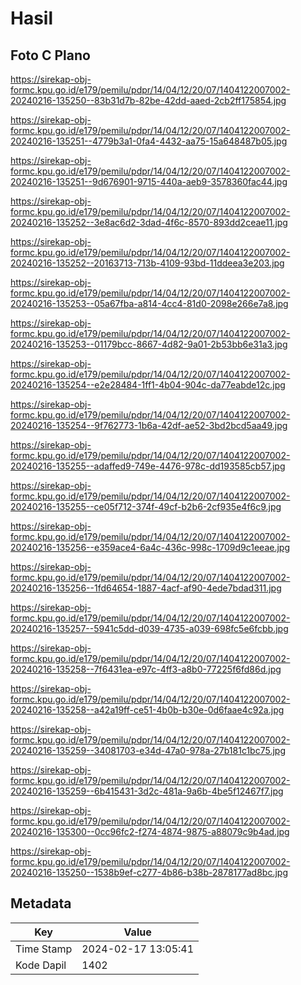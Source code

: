 # Hasil

## Foto C Plano

https://sirekap-obj-formc.kpu.go.id/e179/pemilu/pdpr/14/04/12/20/07/1404122007002-20240216-135250--83b31d7b-82be-42dd-aaed-2cb2ff175854.jpg

https://sirekap-obj-formc.kpu.go.id/e179/pemilu/pdpr/14/04/12/20/07/1404122007002-20240216-135251--4779b3a1-0fa4-4432-aa75-15a648487b05.jpg

https://sirekap-obj-formc.kpu.go.id/e179/pemilu/pdpr/14/04/12/20/07/1404122007002-20240216-135251--9d676901-9715-440a-aeb9-3578360fac44.jpg

https://sirekap-obj-formc.kpu.go.id/e179/pemilu/pdpr/14/04/12/20/07/1404122007002-20240216-135252--3e8ac6d2-3dad-4f6c-8570-893dd2ceae11.jpg

https://sirekap-obj-formc.kpu.go.id/e179/pemilu/pdpr/14/04/12/20/07/1404122007002-20240216-135252--20163713-713b-4109-93bd-11ddeea3e203.jpg

https://sirekap-obj-formc.kpu.go.id/e179/pemilu/pdpr/14/04/12/20/07/1404122007002-20240216-135253--05a67fba-a814-4cc4-81d0-2098e266e7a8.jpg

https://sirekap-obj-formc.kpu.go.id/e179/pemilu/pdpr/14/04/12/20/07/1404122007002-20240216-135253--01179bcc-8667-4d82-9a01-2b53bb6e31a3.jpg

https://sirekap-obj-formc.kpu.go.id/e179/pemilu/pdpr/14/04/12/20/07/1404122007002-20240216-135254--e2e28484-1ff1-4b04-904c-da77eabde12c.jpg

https://sirekap-obj-formc.kpu.go.id/e179/pemilu/pdpr/14/04/12/20/07/1404122007002-20240216-135254--9f762773-1b6a-42df-ae52-3bd2bcd5aa49.jpg

https://sirekap-obj-formc.kpu.go.id/e179/pemilu/pdpr/14/04/12/20/07/1404122007002-20240216-135255--adaffed9-749e-4476-978c-dd193585cb57.jpg

https://sirekap-obj-formc.kpu.go.id/e179/pemilu/pdpr/14/04/12/20/07/1404122007002-20240216-135255--ce05f712-374f-49cf-b2b6-2cf935e4f6c9.jpg

https://sirekap-obj-formc.kpu.go.id/e179/pemilu/pdpr/14/04/12/20/07/1404122007002-20240216-135256--e359ace4-6a4c-436c-998c-1709d9c1eeae.jpg

https://sirekap-obj-formc.kpu.go.id/e179/pemilu/pdpr/14/04/12/20/07/1404122007002-20240216-135256--1fd64654-1887-4acf-af90-4ede7bdad311.jpg

https://sirekap-obj-formc.kpu.go.id/e179/pemilu/pdpr/14/04/12/20/07/1404122007002-20240216-135257--5941c5dd-d039-4735-a039-698fc5e6fcbb.jpg

https://sirekap-obj-formc.kpu.go.id/e179/pemilu/pdpr/14/04/12/20/07/1404122007002-20240216-135258--7f6431ea-e97c-4ff3-a8b0-77225f6fd86d.jpg

https://sirekap-obj-formc.kpu.go.id/e179/pemilu/pdpr/14/04/12/20/07/1404122007002-20240216-135258--a42a19ff-ce51-4b0b-b30e-0d6faae4c92a.jpg

https://sirekap-obj-formc.kpu.go.id/e179/pemilu/pdpr/14/04/12/20/07/1404122007002-20240216-135259--34081703-e34d-47a0-978a-27b181c1bc75.jpg

https://sirekap-obj-formc.kpu.go.id/e179/pemilu/pdpr/14/04/12/20/07/1404122007002-20240216-135259--6b415431-3d2c-481a-9a6b-4be5f12467f7.jpg

https://sirekap-obj-formc.kpu.go.id/e179/pemilu/pdpr/14/04/12/20/07/1404122007002-20240216-135300--0cc96fc2-f274-4874-9875-a88079c9b4ad.jpg

https://sirekap-obj-formc.kpu.go.id/e179/pemilu/pdpr/14/04/12/20/07/1404122007002-20240216-135250--1538b9ef-c277-4b86-b38b-2878177ad8bc.jpg


## Metadata

| Key        | Value               |
| ---------- | ------------------- |
| Time Stamp | 2024-02-17 13:05:41 |
| Kode Dapil | 1402                |




